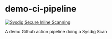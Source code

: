 # demo-ci-pipeline
[![Sysdig Secure Inline Scanning](https://github.com/mikescholl-sysdig/demo-ci-pipeline/actions/workflows/sysdig-scanning.yml/badge.svg)](https://github.com/mikescholl-sysdig/demo-ci-pipeline/actions/workflows/sysdig-scanning.yml)

A demo Github action pipeline doing a Sysdig Scan
